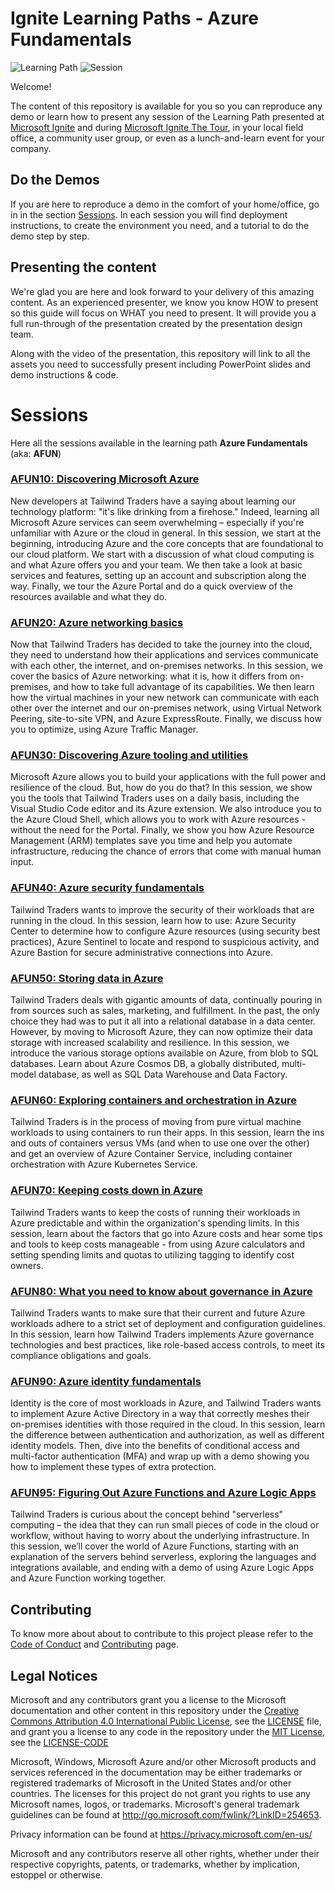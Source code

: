 # Ignite Learning Paths - Azure Fundamentals

![Learning Path](https://img.shields.io/badge/Learning%20Path-AFUN-fe5e00?logo=microsoft) ![Session](https://img.shields.io/badge/🗣️Sessions-10-31c754)

Welcome!

The content of this repository is available for you so you can reproduce any demo or learn how to present any session of the Learning Path presented at [Microsoft Ignite](https://www.microsoft.com/en-us/ignite) and during [Microsoft Ignite The Tour](https://www.microsoft.com/en-ca/ignite-the-tour/), in your local field office, a community user group, or even as a lunch-and-learn event for your company.

## Do the Demos

If you are here to reproduce a demo in the comfort of your home/office, go in in the section [Sessions](#sessions). In each session you will find deployment instructions, to create the environment you need, and a tutorial to do the demo step by step.

## Presenting the content

We're glad you are here and look forward to your delivery of this amazing content. As an experienced presenter, we know you know HOW to present so this guide will focus on WHAT you need to present. It will provide you a full run-through of the presentation created by the presentation design team.

Along with the video of the presentation, this repository will link to all the assets you need to successfully present including PowerPoint slides and demo instructions & code.

# Sessions

Here all the sessions available in the learning path **Azure Fundamentals** (aka: **AFUN**)

### [**AFUN10**: Discovering Microsoft Azure](./afun10/README.md)

New developers at Tailwind Traders have a saying about learning our technology platform: "it's like drinking from a firehose." Indeed, learning all Microsoft Azure services can seem overwhelming – especially if you're unfamiliar with Azure or the cloud in general. In this session, we start at the beginning, introducing Azure and the core concepts that are foundational to our cloud platform. We start with a discussion of what cloud computing is and what Azure offers you and your team. We then take a look at basic services and features, setting up an account and subscription along the way. Finally, we tour the Azure Portal and do a quick overview of the resources available and what they do.

### [**AFUN20**: Azure networking basics](./afun20/README.md)

Now that Tailwind Traders has decided to take the journey into the cloud, they need to understand how their applications and services communicate with each other, the internet, and on-premises networks. In this session, we cover the basics of Azure networking: what it is, how it differs from on-premises, and how to take full advantage of its capabilities. We then learn how the virtual machines in your new network can communicate with each other over the internet and our on-premises network, using Virtual Network Peering, site-to-site VPN, and Azure ExpressRoute. Finally, we discuss how you to optimize, using Azure Traffic Manager.

### [**AFUN30**: Discovering Azure tooling and utilities](./afun30/README.md)

Microsoft Azure allows you to build your applications with the full power and resilience of the cloud. But, how do you do that? In this session, we show you the tools that Tailwind Traders uses on a daily basis, including the Visual Studio Code editor and its Azure extension. We also introduce you to the Azure Cloud Shell, which allows you to work with Azure resources - without the need for the Portal. Finally, we show you how Azure Resource Management (ARM) templates save you time and help you automate infrastructure, reducing the chance of errors that come with manual human input.

### [**AFUN40**: Azure security fundamentals](./afun40/README.md)

Tailwind Traders wants to improve the security of their workloads that are running in the cloud. In this session, learn how to use: Azure Security Center to determine how to configure Azure resources (using security best practices), Azure Sentinel to locate and respond to suspicious activity, and Azure Bastion for secure administrative connections into Azure.

### [**AFUN50**: Storing data in Azure](./afun50/README.md)

Tailwind Traders deals with gigantic amounts of data, continually pouring in from sources such as sales, marketing, and fulfillment. In the past, the only choice they had was to put it all into a relational database in a data center. However, by moving to Microsoft Azure, they can now optimize their data storage with increased scalability and resilience. In this session, we introduce the various storage options available on Azure, from blob to SQL databases. Learn about Azure Cosmos DB, a globally distributed, multi-model database, as well as SQL Data Warehouse and Data Factory.

### [**AFUN60**: Exploring containers and orchestration in Azure](./afun60/README.md)

Tailwind Traders is in the process of moving from pure virtual machine workloads to using containers to run their apps. In this session, learn the ins and outs of containers versus VMs (and when to use one over the other) and get an overview of Azure Container Service, including container orchestration with Azure Kubernetes Service.

### [**AFUN70**: Keeping costs down in Azure](./afun70/README.md)

Tailwind Traders wants to keep the costs of running their workloads in Azure predictable and within the organization's spending limits. In this session, learn about the factors that go into Azure costs and hear some tips and tools to keep costs manageable - from using Azure calculators and setting spending limits and quotas to utilizing tagging to identify cost owners.

### [**AFUN80**: What you need to know about governance in Azure](./afun80/README.md)

Tailwind Traders wants to make sure that their current and future Azure workloads adhere to a strict set of deployment and configuration guidelines. In this session, learn how Tailwind Traders implements Azure governance technologies and best practices, like role-based access controls, to meet its compliance obligations and goals.

### [**AFUN90**: Azure identity fundamentals](./afun90/README.md)

Identity is the core of most workloads in Azure, and Tailwind Traders wants to implement Azure Active Directory in a way that correctly meshes their on-premises identities with those required in the cloud. In this session, learn the difference between authentication and authorization, as well as different identity models. Then, dive into the benefits of conditional access and multi-factor authentication (MFA) and wrap up with a demo showing you how to implement these types of extra protection.

### [**AFUN95**: Figuring Out Azure Functions and Azure Logic Apps](./afun95/README.md)

Tailwind Traders is curious about the concept behind "serverless" computing – the idea that they can run small pieces of code in the cloud or workflow, without having to worry about the underlying infrastructure. In this session, we’ll cover the world of Azure Functions, starting with an explanation of the servers behind serverless, exploring the languages and integrations available, and ending with a demo of using Azure Logic Apps and Azure Function working together.

## Contributing

To know more about about to contribute to this project please refer to the [Code of Conduct](CODE_OF_CONDUCT.md) and [Contributing](CONTRIBUTING.md) page.

## Legal Notices

Microsoft and any contributors grant you a license to the Microsoft documentation and other content
in this repository under the [Creative Commons Attribution 4.0 International Public License](https://creativecommons.org/licenses/by/4.0/legalcode),
see the [LICENSE](LICENSE) file, and grant you a license to any code in the repository under the [MIT License](https://opensource.org/licenses/MIT), see the [LICENSE-CODE](LICENSE-CODE)

Microsoft, Windows, Microsoft Azure and/or other Microsoft products and services referenced in the documentation
may be either trademarks or registered trademarks of Microsoft in the United States and/or other countries.
The licenses for this project do not grant you rights to use any Microsoft names, logos, or trademarks.
Microsoft's general trademark guidelines can be found at http://go.microsoft.com/fwlink/?LinkID=254653.

Privacy information can be found at https://privacy.microsoft.com/en-us/

Microsoft and any contributors reserve all other rights, whether under their respective copyrights, patents,
or trademarks, whether by implication, estoppel or otherwise.
